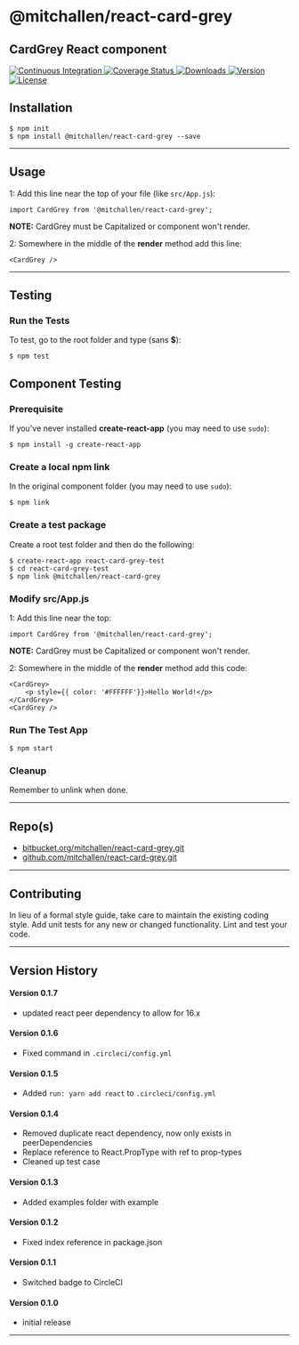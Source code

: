 @mitchallen/react-card-grey
==
CardGrey React component
--

<p align="left">
  <a href="https://circleci.com/gh/mitchallen/react-card-grey">
    <img src="https://img.shields.io/circleci/project/github/mitchallen/react-card-grey.svg" alt="Continuous Integration">
  </a>
  <a href="https://codecov.io/gh/mitchallen/react-card-grey">
    <img src="https://codecov.io/gh/mitchallen/react-card-grey/branch/master/graph/badge.svg" alt="Coverage Status">
  </a>
  <a href="https://npmjs.org/package/@mitchallen/react-card-grey">
    <img src="http://img.shields.io/npm/dt/@mitchallen/react-card-grey.svg?style=flat-square" alt="Downloads">
  </a>
  <a href="https://npmjs.org/package/@mitchallen/react-card-grey">
    <img src="http://img.shields.io/npm/v/@mitchallen/react-card-grey.svg?style=flat-square" alt="Version">
  </a>
  <a href="https://npmjs.com/package/@mitchallen/react-card-grey">
    <img src="https://img.shields.io/github/license/mitchallen/react-card-grey.svg" alt="License"></a>
  </a>
</p>

## Installation

    $ npm init
    $ npm install @mitchallen/react-card-grey --save
  
* * *

## Usage

1: Add this line near the top of your file (like ```src/App.js```):

```
import CardGrey from '@mitchallen/react-card-grey';
```

__NOTE:__ CardGrey must be Capitalized or component won't render.

2: Somewhere in the middle of the __render__ method add this line:

```
<CardGrey />
```


* * *

## Testing

### Run the Tests

To test, go to the root folder and type (sans __$__):

    $ npm test
    
## Component Testing

### Prerequisite

If you've never installed __create-react-app__ (you may need to use ```sudo```):

```
$ npm install -g create-react-app
```

### Create a local npm link

In the original component folder (you may need to use ```sudo```):

```
$ npm link
```

### Create a test package

Create a root test folder and then do the following:

```
$ create-react-app react-card-grey-test
$ cd react-card-grey-test
$ npm link @mitchallen/react-card-grey
```

### Modify src/App.js

1: Add this line near the top:

```
import CardGrey from '@mitchallen/react-card-grey';
```

__NOTE:__ CardGrey must be Capitalized or component won't render.

2: Somewhere in the middle of the __render__ method add this code:

```
<CardGrey>
    <p style={{ color: '#FFFFFF'}}>Hello World!</p>
</CardGrey>
<CardGrey />
```

### Run The Test App

```
$ npm start
```

### Cleanup

Remember to unlink when done.
   
* * *
 
## Repo(s)

* [bitbucket.org/mitchallen/react-card-grey.git](https://bitbucket.org/mitchallen/react-card-grey.git)
* [github.com/mitchallen/react-card-grey.git](https://github.com/mitchallen/react-card-grey.git)

* * *

## Contributing

In lieu of a formal style guide, take care to maintain the existing coding style.
Add unit tests for any new or changed functionality. Lint and test your code.

* * *

## Version History

#### Version 0.1.7

* updated react peer dependency to allow for 16.x

#### Version 0.1.6

* Fixed command in ```.circleci/config.yml```

#### Version 0.1.5

* Added ```run: yarn add react``` to ```.circleci/config.yml```

#### Version 0.1.4

* Removed duplicate react dependency, now only exists in peerDependencies
* Replace reference to React.PropType with ref to prop-types
* Cleaned up test case

#### Version 0.1.3

* Added examples folder with example

#### Version 0.1.2 

* Fixed index reference in package.json

#### Version 0.1.1 

* Switched badge to CircleCI

#### Version 0.1.0 

* initial release

* * *